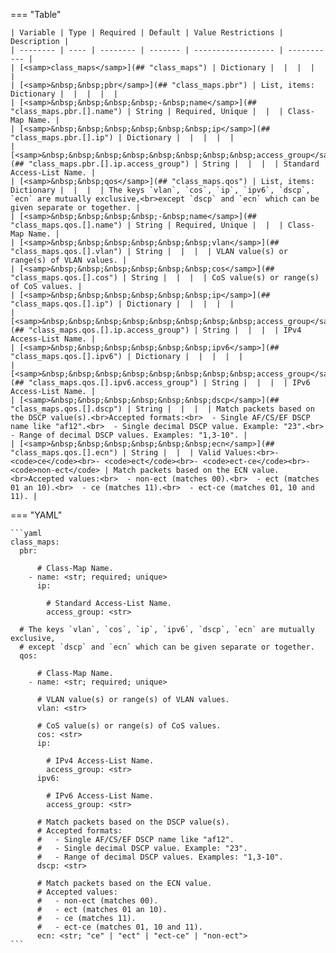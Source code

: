 <!--
  ~ Copyright (c) 2025 Arista Networks, Inc.
  ~ Use of this source code is governed by the Apache License 2.0
  ~ that can be found in the LICENSE file.
  -->
=== "Table"

    | Variable | Type | Required | Default | Value Restrictions | Description |
    | -------- | ---- | -------- | ------- | ------------------ | ----------- |
    | [<samp>class_maps</samp>](## "class_maps") | Dictionary |  |  |  |  |
    | [<samp>&nbsp;&nbsp;pbr</samp>](## "class_maps.pbr") | List, items: Dictionary |  |  |  |  |
    | [<samp>&nbsp;&nbsp;&nbsp;&nbsp;-&nbsp;name</samp>](## "class_maps.pbr.[].name") | String | Required, Unique |  |  | Class-Map Name. |
    | [<samp>&nbsp;&nbsp;&nbsp;&nbsp;&nbsp;&nbsp;ip</samp>](## "class_maps.pbr.[].ip") | Dictionary |  |  |  |  |
    | [<samp>&nbsp;&nbsp;&nbsp;&nbsp;&nbsp;&nbsp;&nbsp;&nbsp;access_group</samp>](## "class_maps.pbr.[].ip.access_group") | String |  |  |  | Standard Access-List Name. |
    | [<samp>&nbsp;&nbsp;qos</samp>](## "class_maps.qos") | List, items: Dictionary |  |  |  | The keys `vlan`, `cos`, `ip`, `ipv6`, `dscp`, `ecn` are mutually exclusive,<br>except `dscp` and `ecn` which can be given separate or together. |
    | [<samp>&nbsp;&nbsp;&nbsp;&nbsp;-&nbsp;name</samp>](## "class_maps.qos.[].name") | String | Required, Unique |  |  | Class-Map Name. |
    | [<samp>&nbsp;&nbsp;&nbsp;&nbsp;&nbsp;&nbsp;vlan</samp>](## "class_maps.qos.[].vlan") | String |  |  |  | VLAN value(s) or range(s) of VLAN values. |
    | [<samp>&nbsp;&nbsp;&nbsp;&nbsp;&nbsp;&nbsp;cos</samp>](## "class_maps.qos.[].cos") | String |  |  |  | CoS value(s) or range(s) of CoS values. |
    | [<samp>&nbsp;&nbsp;&nbsp;&nbsp;&nbsp;&nbsp;ip</samp>](## "class_maps.qos.[].ip") | Dictionary |  |  |  |  |
    | [<samp>&nbsp;&nbsp;&nbsp;&nbsp;&nbsp;&nbsp;&nbsp;&nbsp;access_group</samp>](## "class_maps.qos.[].ip.access_group") | String |  |  |  | IPv4 Access-List Name. |
    | [<samp>&nbsp;&nbsp;&nbsp;&nbsp;&nbsp;&nbsp;ipv6</samp>](## "class_maps.qos.[].ipv6") | Dictionary |  |  |  |  |
    | [<samp>&nbsp;&nbsp;&nbsp;&nbsp;&nbsp;&nbsp;&nbsp;&nbsp;access_group</samp>](## "class_maps.qos.[].ipv6.access_group") | String |  |  |  | IPv6 Access-List Name. |
    | [<samp>&nbsp;&nbsp;&nbsp;&nbsp;&nbsp;&nbsp;dscp</samp>](## "class_maps.qos.[].dscp") | String |  |  |  | Match packets based on the DSCP value(s).<br>Accepted formats:<br>  - Single AF/CS/EF DSCP name like "af12".<br>  - Single decimal DSCP value. Example: "23".<br>  - Range of decimal DSCP values. Examples: "1,3-10". |
    | [<samp>&nbsp;&nbsp;&nbsp;&nbsp;&nbsp;&nbsp;ecn</samp>](## "class_maps.qos.[].ecn") | String |  |  | Valid Values:<br>- <code>ce</code><br>- <code>ect</code><br>- <code>ect-ce</code><br>- <code>non-ect</code> | Match packets based on the ECN value.<br>Accepted values:<br>  - non-ect (matches 00).<br>  - ect (matches 01 an 10).<br>  - ce (matches 11).<br>  - ect-ce (matches 01, 10 and 11). |

=== "YAML"

    ```yaml
    class_maps:
      pbr:

          # Class-Map Name.
        - name: <str; required; unique>
          ip:

            # Standard Access-List Name.
            access_group: <str>

      # The keys `vlan`, `cos`, `ip`, `ipv6`, `dscp`, `ecn` are mutually exclusive,
      # except `dscp` and `ecn` which can be given separate or together.
      qos:

          # Class-Map Name.
        - name: <str; required; unique>

          # VLAN value(s) or range(s) of VLAN values.
          vlan: <str>

          # CoS value(s) or range(s) of CoS values.
          cos: <str>
          ip:

            # IPv4 Access-List Name.
            access_group: <str>
          ipv6:

            # IPv6 Access-List Name.
            access_group: <str>

          # Match packets based on the DSCP value(s).
          # Accepted formats:
          #   - Single AF/CS/EF DSCP name like "af12".
          #   - Single decimal DSCP value. Example: "23".
          #   - Range of decimal DSCP values. Examples: "1,3-10".
          dscp: <str>

          # Match packets based on the ECN value.
          # Accepted values:
          #   - non-ect (matches 00).
          #   - ect (matches 01 an 10).
          #   - ce (matches 11).
          #   - ect-ce (matches 01, 10 and 11).
          ecn: <str; "ce" | "ect" | "ect-ce" | "non-ect">
    ```
